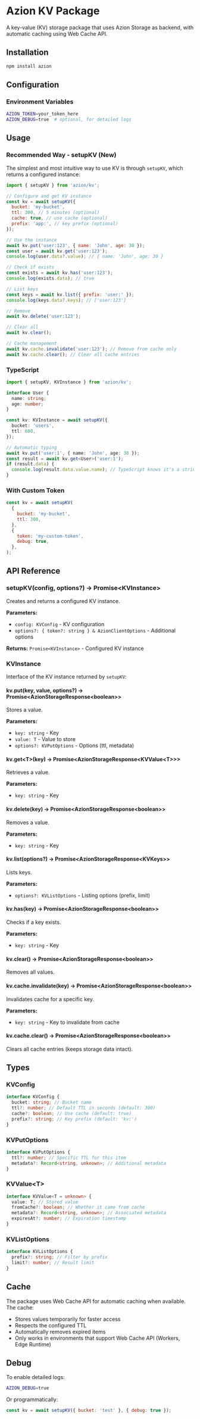 # Azion KV Package

A key-value (KV) storage package that uses Azion Storage as backend, with automatic caching using Web Cache API.

## Installation

```bash
npm install azion
```

## Configuration

### Environment Variables

```bash
AZION_TOKEN=your_token_here
AZION_DEBUG=true  # optional, for detailed logs
```

## Usage

### Recommended Way - setupKV (New)

The simplest and most intuitive way to use KV is through `setupKV`, which returns a configured instance:

```javascript
import { setupKV } from 'azion/kv';

// Configure and get KV instance
const kv = await setupKV({
  bucket: 'my-bucket',
  ttl: 300, // 5 minutes (optional)
  cache: true, // use cache (optional)
  prefix: 'app:', // key prefix (optional)
});

// Use the instance
await kv.put('user:123', { name: 'John', age: 30 });
const user = await kv.get('user:123');
console.log(user.data?.value); // { name: 'John', age: 30 }

// Check if exists
const exists = await kv.has('user:123');
console.log(exists.data); // true

// List keys
const keys = await kv.list({ prefix: 'user:' });
console.log(keys.data?.keys); // ['user:123']

// Remove
await kv.delete('user:123');

// Clear all
await kv.clear();

// Cache management
await kv.cache.invalidate('user:123'); // Remove from cache only
await kv.cache.clear(); // Clear all cache entries
```

### TypeScript

```typescript
import { setupKV, KVInstance } from 'azion/kv';

interface User {
  name: string;
  age: number;
}

const kv: KVInstance = await setupKV({
  bucket: 'users',
  ttl: 600,
});

// Automatic typing
await kv.put('user:1', { name: 'John', age: 30 });
const result = await kv.get<User>('user:1');
if (result.data) {
  console.log(result.data.value.name); // TypeScript knows it's a string
}
```

### With Custom Token

```javascript
const kv = await setupKV(
  {
    bucket: 'my-bucket',
    ttl: 300,
  },
  {
    token: 'my-custom-token',
    debug: true,
  },
);
```

## API Reference

### setupKV(config, options?) → Promise\<KVInstance\>

Creates and returns a configured KV instance.

**Parameters:**

- `config: KVConfig` - KV configuration
- `options?: { token?: string } & AzionClientOptions` - Additional options

**Returns:** `Promise<KVInstance>` - Configured KV instance

### KVInstance

Interface of the KV instance returned by `setupKV`:

#### kv.put(key, value, options?) → Promise\<AzionStorageResponse\<boolean\>\>

Stores a value.

**Parameters:**

- `key: string` - Key
- `value: T` - Value to store
- `options?: KVPutOptions` - Options (ttl, metadata)

#### kv.get\<T\>(key) → Promise\<AzionStorageResponse\<KVValue\<T\>\>\>

Retrieves a value.

**Parameters:**

- `key: string` - Key

#### kv.delete(key) → Promise\<AzionStorageResponse\<boolean\>\>

Removes a value.

**Parameters:**

- `key: string` - Key

#### kv.list(options?) → Promise\<AzionStorageResponse\<KVKeys\>\>

Lists keys.

**Parameters:**

- `options?: KVListOptions` - Listing options (prefix, limit)

#### kv.has(key) → Promise\<AzionStorageResponse\<boolean\>\>

Checks if a key exists.

**Parameters:**

- `key: string` - Key

#### kv.clear() → Promise\<AzionStorageResponse\<boolean\>\>

Removes all values.

#### kv.cache.invalidate(key) → Promise\<AzionStorageResponse\<boolean\>\>

Invalidates cache for a specific key.

**Parameters:**

- `key: string` - Key to invalidate from cache

#### kv.cache.clear() → Promise\<AzionStorageResponse\<boolean\>\>

Clears all cache entries (keeps storage data intact).

## Types

### KVConfig

```typescript
interface KVConfig {
  bucket: string; // Bucket name
  ttl?: number; // Default TTL in seconds (default: 300)
  cache?: boolean; // Use cache (default: true)
  prefix?: string; // Key prefix (default: 'kv:')
}
```

### KVPutOptions

```typescript
interface KVPutOptions {
  ttl?: number; // Specific TTL for this item
  metadata?: Record<string, unknown>; // Additional metadata
}
```

### KVValue\<T\>

```typescript
interface KVValue<T = unknown> {
  value: T; // Stored value
  fromCache?: boolean; // Whether it came from cache
  metadata?: Record<string, unknown>; // Associated metadata
  expiresAt?: number; // Expiration timestamp
}
```

### KVListOptions

```typescript
interface KVListOptions {
  prefix?: string; // Filter by prefix
  limit?: number; // Result limit
}
```

## Cache

The package uses Web Cache API for automatic caching when available. The cache:

- Stores values temporarily for faster access
- Respects the configured TTL
- Automatically removes expired items
- Only works in environments that support Web Cache API (Workers, Edge Runtime)

## Debug

To enable detailed logs:

```bash
AZION_DEBUG=true
```

Or programmatically:

```javascript
const kv = await setupKV({ bucket: 'test' }, { debug: true });
```
